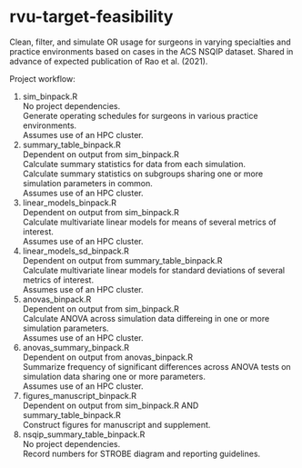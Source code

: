 # rvu-target-feasibility
Clean, filter, and simulate OR usage for surgeons in varying specialties and practice environments based on cases in the ACS NSQIP dataset. Shared in advance of expected publication of Rao et al. (2021).

Project workflow:
1. sim_binpack.R<br />
  No project dependencies.<br />
  Generate operating schedules for surgeons in various practice environments.<br />
  Assumes use of an HPC cluster. <br />
2. summary_table_binpack.R<br />
  Dependent on output from sim_binpack.R<br />
  Calculate summary statistics for data from each simulation.<br />
  Calculate summary statistics on subgroups sharing one or more simulation parameters in common.<br />
  Assumes use of an HPC cluster. <br />
3. linear_models_binpack.R<br />
  Dependent on output from sim_binpack.R<br />
  Calculate multivariate linear models for means of several metrics of interest.<br />
  Assumes use of an HPC cluster. <br />
4. linear_models_sd_binpack.R<br />
  Dependent on output from summary_table_binpack.R<br />
  Calculate multivariate linear models for standard deviations of several metrics of interest.<br />
  Assumes use of an HPC cluster. <br />
5. anovas_binpack.R<br />
  Dependent on output from sim_binpack.R<br />
  Calculate ANOVA across simulation data differeing in one or more simulation parameters.<br />
  Assumes use of an HPC cluster. <br />
6. anovas_summary_binpack.R<br />
  Dependent on output from anovas_binpack.R<br />
  Summarize frequency of significant differences across ANOVA tests on simulation data sharing one or more parameters.<br />
  Assumes use of an HPC cluster. <br />
7. figures_manuscript_binpack.R<br />
  Dependent on output from sim_binpack.R AND summary_table_binpack.R<br />
  Construct figures for manuscript and supplement.<br />
8. nsqip_summary_table_binpack.R<br />
  No project dependencies.<br />
  Record numbers for STROBE diagram and reporting guidelines.<br />

